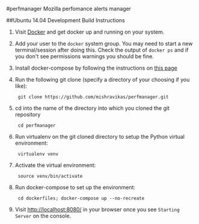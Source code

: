 #perfmanager
Mozilla perfomance alerts manager

##Ubuntu 14.04 Development Build Instructions

1. Visit [Docker][docker] and get docker up and running on  your system.

2. Add your user to the `docker` system group. You may need to start a new terminal/session after doing this. Check the output of ``docker ps`` and if you don't see permissions warnings you should be fine.

3. Install docker-compose by following the instructions on [this page][docker-compose]

3. Run the following git clone (specify a directory of your choosing if you like):

        git clone https://github.com/mishravikas/perfmanager.git

4. cd into the name of the directory into which you cloned the git repository

        cd perfmanager

5. Run virtualenv on the git cloned directory to setup the Python virtual environment:

        virtualenv venv

6. Activate the virtual environment:

        source venv/bin/activate

7. Run docker-compose to set up the environment:

        cd dockerfiles; docker-compose up --no-recreate

8. Visit [http://localhost:8080/][localhost] in your browser once you see `Starting Server` on the console.

[docker]: https://docs.docker.com/installation/
[docker-compose]: http://docs.docker.com/compose/install/
[localhost]: http://localhost:8080
